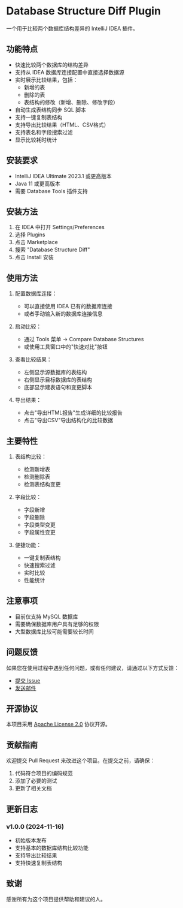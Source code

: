 # Database Structure Diff Plugin

一个用于比较两个数据库结构差异的 IntelliJ IDEA 插件。

## 功能特点

- 快速比较两个数据库的结构差异
- 支持从 IDEA 数据库连接配置中直接选择数据源
- 实时展示比较结果，包括：
  - 新增的表
  - 删除的表
  - 表结构的修改（新增、删除、修改字段）
- 自动生成表结构同步 SQL 脚本
- 支持一键复制表结构
- 支持导出比较结果（HTML、CSV格式）
- 支持表名和字段搜索过滤
- 显示比较耗时统计

## 安装要求

- IntelliJ IDEA Ultimate 2023.1 或更高版本
- Java 11 或更高版本
- 需要 Database Tools 插件支持

## 安装方法

1. 在 IDEA 中打开 Settings/Preferences
2. 选择 Plugins
3. 点击 Marketplace
4. 搜索 "Database Structure Diff"
5. 点击 Install 安装

## 使用方法

1. 配置数据库连接：
   - 可以直接使用 IDEA 已有的数据库连接
   - 或者手动输入新的数据库连接信息

2. 启动比较：
   - 通过 Tools 菜单 -> Compare Database Structures
   - 或使用工具窗口中的"快速对比"按钮

3. 查看比较结果：
   - 左侧显示源数据库的表结构
   - 右侧显示目标数据库的表结构
   - 底部显示建表语句和变更脚本

4. 导出结果：
   - 点击"导出HTML报告"生成详细的比较报告
   - 点击"导出CSV"导出结构化的比较数据

## 主要特性

1. 表结构比较：
   - 检测新增表
   - 检测删除表
   - 检测表结构变更

2. 字段比较：
   - 字段新增
   - 字段删除
   - 字段类型变更
   - 字段属性变更

3. 便捷功能：
   - 一键复制表结构
   - 快速搜索过滤
   - 实时比较
   - 性能统计

## 注意事项

- 目前仅支持 MySQL 数据库
- 需要确保数据库用户具有足够的权限
- 大型数据库比较可能需要较长时间

## 问题反馈

如果您在使用过程中遇到任何问题，或有任何建议，请通过以下方式反馈：

- [提交 Issue](https://github.com/your-repo/database-compare-tool/issues)
- [发送邮件](mailto:your-email@example.com)

## 开源协议

本项目采用 [Apache License 2.0](LICENSE) 协议开源。

## 贡献指南

欢迎提交 Pull Request 来改进这个项目。在提交之前，请确保：

1. 代码符合项目的编码规范
2. 添加了必要的测试
3. 更新了相关文档

## 更新日志

### v1.0.0 (2024-11-16)
- 初始版本发布
- 支持基本的数据库结构比较功能
- 支持导出比较结果
- 支持快速复制表结构



## 致谢

感谢所有为这个项目提供帮助和建议的人。 